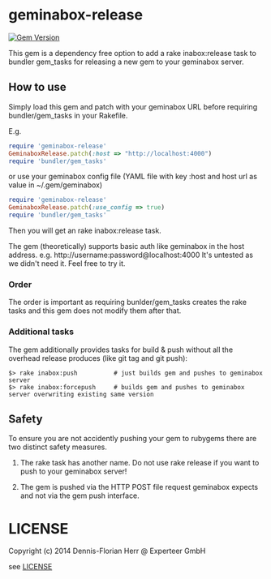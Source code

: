 geminabox-release
=================
[![Gem Version](https://badge.fury.io/rb/geminabox-release.png)](http://badge.fury.io/rb/geminabox-release)

This gem is a dependency free option to add a rake inabox:release task to bundler gem_tasks for releasing a new gem to
 your geminabox server. 

## How to use

Simply load this gem and patch with your geminabox URL before requiring bundler/gem_tasks in your Rakefile.

E.g.

```ruby
require 'geminabox-release'
GeminaboxRelease.patch(:host => "http://localhost:4000")
require 'bundler/gem_tasks'

```

or use your geminabox config file (YAML file with key :host and host url as value in ~/.gem/geminabox)

```ruby
require 'geminabox-release'
GeminaboxRelease.patch(:use_config => true)
require 'bundler/gem_tasks'

```

Then you will get an rake inabox:release task.

The gem (theoretically) supports basic auth like geminabox in the host address. e.g. http://username:password@localhost:4000
It's untested as we didn't need it. Feel free to try it.


### Order

The order is important as requiring bunlder/gem_tasks creates the rake tasks and this gem does not modify them after that.


### Additional tasks

The gem additionally provides tasks for build & push without all the overhead release produces (like git tag and git push):

```Shell
$> rake inabox:push          # just builds gem and pushes to geminabox server
$> rake inabox:forcepush     # builds gem and pushes to geminabox server overwriting existing same version

```

## Safety

To ensure you are not accidently pushing your gem to rubygems there are two distinct safety measures.

1) The rake task has another name. Do not use rake release if you want to push to your geminabox server!

2) The gem is pushed via the HTTP POST file request geminabox expects and not via the gem push interface.

# LICENSE

Copyright (c) 2014 Dennis-Florian Herr @ Experteer GmbH

see [LICENSE](LICENSE)

